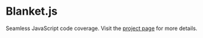 # Blanket.js

Seamless JavaScript code coverage.
Visit the [project page](http://migrii.github.com/blanket/) for more details.